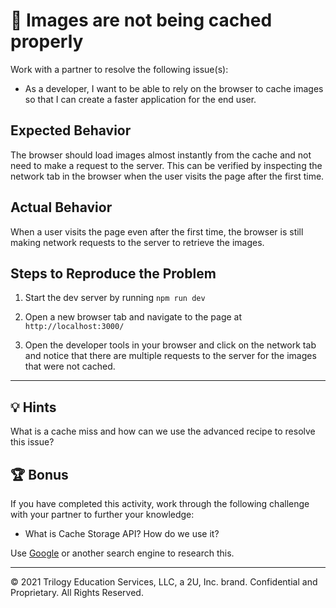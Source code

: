 # 🐛 Images are not being cached properly

Work with a partner to resolve the following issue(s):

* As a developer, I want to be able to rely on the browser to cache images so that I can create a faster application for the end user.

## Expected Behavior

The browser should load images almost instantly from the cache and not need to make a request to the server. This can be verified by inspecting the network tab in the browser when the user visits the page after the first time.

## Actual Behavior

When a user visits the page even after the first time, the browser is still making network requests to the server to retrieve the images.

## Steps to Reproduce the Problem

1. Start the dev server by running `npm run dev`

2. Open a new browser tab and navigate to the page at `http://localhost:3000/`

3. Open the developer tools in your browser and click on the network tab and notice that there are multiple requests to the server for the images that were not cached.

---

## 💡 Hints

What is a cache miss and how can we use the advanced recipe to resolve this issue?

## 🏆 Bonus

If you have completed this activity, work through the following challenge with your partner to further your knowledge:

* What is Cache Storage API? How do we use it?

Use [Google](https://www.google.com) or another search engine to research this.

---
© 2021 Trilogy Education Services, LLC, a 2U, Inc. brand. Confidential and Proprietary. All Rights Reserved.
